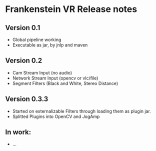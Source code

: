 # Frankenstein VR Release notes
## Version 0.1
- Global pipeline working
- Executable as jar, by jnlp and maven

## Version 0.2
- Cam Stream Input (no audio)
- Network Stream Input (opencv or vlc/file)
- Segment Filters (Black and White, Stereo Distance)
## Version 0.3.3
- Started on externalizable Filters through loading them as plugin jar.
- Splitted Plugins into OpenCV and JogAmp
## In work:
- ...



